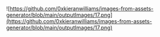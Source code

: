 ![https://github.com/0xkieranwilliams/images-from-assets-generator/blob/main/outputImages/17.png](https://github.com/0xkieranwilliams/images-from-assets-generator/blob/main/outputImages/17.png)
